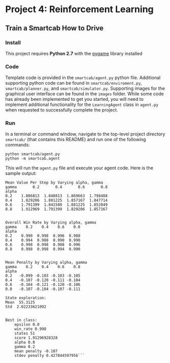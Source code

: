 # Project 4: Reinforcement Learning
## Train a Smartcab How to Drive

### Install

This project requires **Python 2.7** with the [pygame](https://www.pygame.org/wiki/GettingStarted
) library installed

### Code

Template code is provided in the `smartcab/agent.py` python file. Additional supporting python code can be found in `smartcab/enviroment.py`, `smartcab/planner.py`, and `smartcab/simulator.py`. Supporting images for the graphical user interface can be found in the `images` folder. While some code has already been implemented to get you started, you will need to implement additional functionality for the `LearningAgent` class in `agent.py` when requested to successfully complete the project. 

### Run

In a terminal or command window, navigate to the top-level project directory `smartcab/` (that contains this README) and run one of the following commands:

```python smartcab/agent.py```  
```python -m smartcab.agent```

This will run the `agent.py` file and execute your agent code.  Here is the sample output:

```
Mean Value Per Step by Varying alpha, gamma
gamma       0.2       0.4       0.6       0.8
alpha
0.2    1.806813  1.840813  1.869663  1.798488
0.4    1.829206  1.881225  1.857167  1.847714
0.6    1.791399  1.841580  1.881225  1.852849
0.8    1.912969  1.791399  1.829206  1.857167


Overall Win Rate by Varying alpha, gamma
gamma    0.2    0.4    0.6    0.8
alpha
0.2    0.990  0.998  0.996  0.988
0.4    0.994  0.988  0.990  0.990
0.6    0.998  0.998  0.988  0.996
0.8    0.998  0.998  0.994  0.990


Mean Penalty by Varying alpha, gamma
gamma    0.2    0.4    0.6    0.8
alpha
0.2   -0.099 -0.103 -0.103 -0.105
0.4   -0.107 -0.120 -0.111 -0.104
0.6   -0.104 -0.121 -0.120 -0.106
0.8   -0.107 -0.104 -0.107 -0.111

State exploration:
Mean  55.3125
Std  2.02233621092


Best in class:
    epsilon 0.0
    win_rate 0.998
    states 51
    score 1.91296928328
    alpha 0.8
    gamma 0.2
    mean penalty -0.107
    stdev penalty 0.427844597956```
